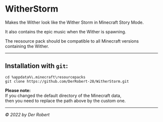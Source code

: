 # WitherStorm

Makes the Wither look like the Wither Storm in Minecraft Story Mode.

It also contains the epic music when the Wither is spawning.

The reosource pack should be compatible to all Minecraft versions containing the Wither.

----

## Installation with `git`:

```
cd %appdata%\.minecraft\resourcepacks
git clone https://github.com/DerRobert-28/WitherStorm.git
```

**Please note:**<br>
If you changed the default directory of the Minecraft data,<br>
then you need to replace the path above by the custom one.

----

*© 2022 by Der Robert*
